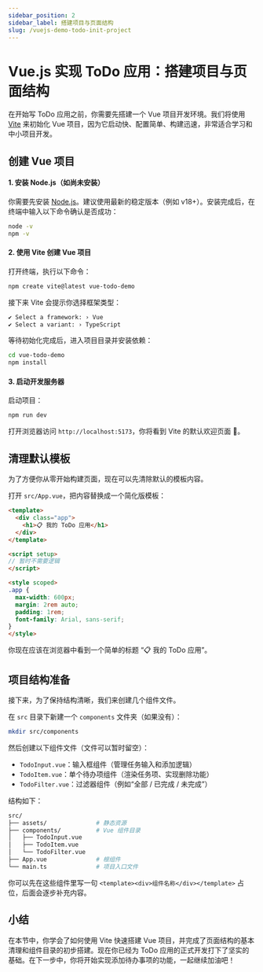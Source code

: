 ```yaml
---
sidebar_position: 2
sidebar_label: 搭建项目与页面结构
slug: /vuejs-demo-todo-init-project
---
```


# Vue.js 实现 ToDo 应用：搭建项目与页面结构

在开始写 ToDo 应用之前，你需要先搭建一个 Vue 项目开发环境。我们将使用 [Vite](https://vitejs.dev/) 来初始化 Vue 项目，因为它启动快、配置简单、构建迅速，非常适合学习和中小项目开发。



## 创建 Vue 项目

#### 1. 安装 Node.js（如尚未安装）

你需要先安装 [Node.js](https://nodejs.org/)。建议使用最新的稳定版本（例如 v18+）。安装完成后，在终端中输入以下命令确认是否成功：

```bash showLineNumbers
node -v
npm -v
```

#### 2. 使用 Vite 创建 Vue 项目

打开终端，执行以下命令：

```bash showLineNumbers
npm create vite@latest vue-todo-demo
```

接下来 Vite 会提示你选择框架类型：

```bash showLineNumbers
✔ Select a framework: › Vue
✔ Select a variant: › TypeScript
```

等待初始化完成后，进入项目目录并安装依赖：

```bash showLineNumbers
cd vue-todo-demo
npm install
```

#### 3. 启动开发服务器

启动项目：

```bash showLineNumbers
npm run dev
```

打开浏览器访问 `http://localhost:5173`，你将看到 Vite 的默认欢迎页面 🎉。



## 清理默认模板

为了方便你从零开始构建页面，现在可以先清除默认的模板内容。

打开 `src/App.vue`，把内容替换成一个简化版模板：

```html showLineNumbers
<template>
  <div class="app">
    <h1>📋 我的 ToDo 应用</h1>
  </div>
</template>

<script setup>
// 暂时不需要逻辑
</script>

<style scoped>
.app {
  max-width: 600px;
  margin: 2rem auto;
  padding: 1rem;
  font-family: Arial, sans-serif;
}
</style>
```

你现在应该在浏览器中看到一个简单的标题 “📋 我的 ToDo 应用”。



## 项目结构准备

接下来，为了保持结构清晰，我们来创建几个组件文件。

在 `src` 目录下新建一个 `components` 文件夹（如果没有）：

```bash showLineNumbers
mkdir src/components
```

然后创建以下组件文件（文件可以暂时留空）：

- `TodoInput.vue`：输入框组件（管理任务输入和添加逻辑）
- `TodoItem.vue`：单个待办项组件（渲染任务项、实现删除功能）
- `TodoFilter.vue`：过滤器组件（例如“全部 / 已完成 / 未完成”）

结构如下：

```bash showLineNumbers
src/
├── assets/              # 静态资源
├── components/          # Vue 组件目录
│   ├── TodoInput.vue
│   ├── TodoItem.vue
│   └── TodoFilter.vue
├── App.vue              # 根组件
└── main.ts              # 项目入口文件
```

你可以先在这些组件里写一句 `<template><div>组件名称</div></template>` 占位，后面会逐步补充内容。



## 小结

在本节中，你学会了如何使用 Vite 快速搭建 Vue 项目，并完成了页面结构的基本清理和组件目录的初步搭建。现在你已经为 ToDo 应用的正式开发打下了坚实的基础。在下一步中，你将开始实现添加待办事项的功能，一起继续加油吧！
